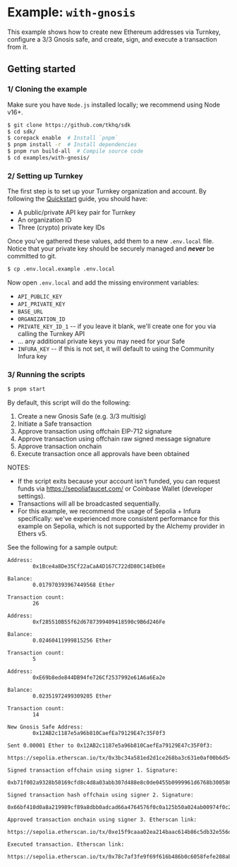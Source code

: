 # Example: `with-gnosis`

This example shows how to create new Ethereum addresses via Turnkey, configure a 3/3 Gnosis safe, and create, sign, and execute a transaction from it.

## Getting started

### 1/ Cloning the example

Make sure you have `Node.js` installed locally; we recommend using Node v16+.

```bash
$ git clone https://github.com/tkhq/sdk
$ cd sdk/
$ corepack enable  # Install `pnpm`
$ pnpm install -r  # Install dependencies
$ pnpm run build-all  # Compile source code
$ cd examples/with-gnosis/
```

### 2/ Setting up Turnkey

The first step is to set up your Turnkey organization and account. By following the [Quickstart](https://docs.turnkey.com/getting-started/quickstart) guide, you should have:

- A public/private API key pair for Turnkey
- An organization ID
- Three (crypto) private key IDs

Once you've gathered these values, add them to a new `.env.local` file. Notice that your private key should be securely managed and **_never_** be committed to git.

```bash
$ cp .env.local.example .env.local
```

Now open `.env.local` and add the missing environment variables:

- `API_PUBLIC_KEY`
- `API_PRIVATE_KEY`
- `BASE_URL`
- `ORGANIZATION_ID`
- `PRIVATE_KEY_ID_1` -- if you leave it blank, we'll create one for you via calling the Turnkey API
- ... any additional private keys you may need for your Safe
- `INFURA_KEY` -- if this is not set, it will default to using the Community Infura key

### 3/ Running the scripts

```bash
$ pnpm start
```

By default, this script will do the following:

1. Create a new Gnosis Safe (e.g. 3/3 multisig)
2. Initiate a Safe transaction
3. Approve transaction using offchain EIP-712 signature
4. Approve transaction using offchain raw signed message signature
5. Approve transaction onchain
6. Execute transaction once all approvals have been obtained

NOTES:

- If the script exits because your account isn't funded, you can request funds via https://sepoliafaucet.com/ or Coinbase Wallet (developer settings).
- Transactions will all be broadcasted sequentially.
- For this example, we recommend the usage of Sepolia + Infura specifically: we've experienced more consistent performance for this example on Sepolia, which is not supported by the Alchemy provider in Ethers v5.

See the following for a sample output:

```
Address:
        0x1Bce4a8De35Cf22aCaA4D167C722dD80C14Eb0Ee

Balance:
        0.017970393967449568 Ether

Transaction count:
        26

Address:
        0xf285510B55f62d6787399409418590c9B6d246Fe

Balance:
        0.02460411999815256 Ether

Transaction count:
        5

Address:
        0xE69b8ede844DB94fe726Cf2537992e61A6a6Ea2e

Balance:
        0.02351972499309205 Ether

Transaction count:
        14

New Gnosis Safe Address:
        0x12AB2c1187e5a96b810CaefEa79129E47c35F0f3

Sent 0.00001 Ether to 0x12AB2c1187e5a96b810CaefEa79129E47c35F0f3:
        https://sepolia.etherscan.io/tx/0x3bc34a581ed2d1ce268ba3c631e0af00b6d54014c5801b3b7d19453fcf571ae2

Signed transaction offchain using signer 1. Signature:
        0xb71f002a9328b50169cfd8c4d8a03abb307d488e8c0de0455b0999961d6768b3005860f457c25420d1bb993cb0b60d8c07862e6e39d9953a6a2d44da2fd172261c

Signed transaction hash offchain using signer 2. Signature:
        0x66bf410d0a8a219989cf89a8dbb0adcad66a4764576f0c0a125b50a024ab00974f0c232e42feccb61890186bf22db111481b6f5bb9ebc4c0b95f65795353235720

Approved transaction onchain using signer 3. Etherscan link:
        https://sepolia.etherscan.io/tx/0xe15f9caaa02ea214baac614b86c5db32e556d8ca043060a3f7cf4a899cf81852

Executed transaction. Etherscan link:
        https://sepolia.etherscan.io/tx/0x78c7af3fe9f69f616b486b0c6058fefe208ab3c00596c519907a139c78157f92
```
